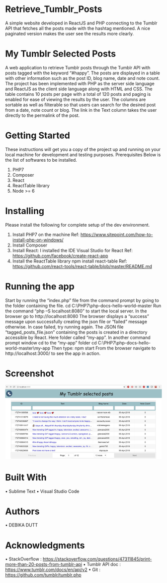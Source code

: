 # Retrieve_Tumblr_Posts
A simple website developed in ReactJS and PHP connecting to the Tumblr API that fetches all the posts made with the hashtag mentioned. A nice paginated version makes the user see the results more clearly.

# My Tumblr Selected Posts
A web application to retrieve Tumblr posts through the Tumblr API with posts tagged with the keyword “#happy”. The posts are displayed in a table with other information such as the post ID, blog name, date and note count. The project has been implemented with PHP as the server side language and ReactJS as the client side language along with HTML and CSS. The table contains 10 posts per page with a total of 120 posts and paging is enabled for ease of viewing the results by the user. The columns are sortable as well as filterable so that users can search for the desired post from a date, note count or blog. The link in the Text column takes the user directly to the permalink of the post. 
# Getting Started
These instructions will get you a copy of the project up and running on your local machine for development and testing purposes. 
Prerequisites
Below is the list of softwares to be installed.
1.	PHP7
2.	Composer
3.	React
4.	ReactTable library
5.	Node >= 6
# Installing
Please install the following for complete setup of the dev environment.
1.	Install PHP7 on the machine 
Ref: https://www.sitepoint.com/how-to-install-php-on-windows/
2.	Install Composer
3.	Install React:
I installed the IDE Visual Studio for React 
Ref: https://github.com/facebook/create-react-app
4.	Install the ReactTable library 
	npm install react-table
Ref: https://github.com/react-tools/react-table/blob/master/README.md
# Running the app
Start by running the “index.php” file from the command prompt by going to the folder containing the file.
cd C:\PHP7\php-docs-hello-world-master
Run the command “php –S localhost:8080” to start the local server.
In the browser go to http://localhost:8080
The browser displays a “success” message upon successfully creating the json file or “failed” message otherwise. In case failed, try running again.
The JSON file “tagged_posts_file.json” containing the posts is created in a directory accessible by React. Here folder called “my-app”.
In another command prompt window cd to the “my-app” folder
cd C:\PHP7\php-docs-hello-world-master\my-app
Then type:
npm start
From the browser navigate to http://localhost:3000/ to see the app in action.

# Screenshot

![Home page](https://github.com/debikadutt/Retrieve_Tumblr_Posts/blob/master/php-src/project1.JPG)

# Built With
•	Sublime Text
•	Visual Studio Code
# Authors
•	DEBIKA DUTT
# Acknowledgments
•	StackOverflow : https://stackoverflow.com/questions/47311845/print-more-than-20-posts-from-tumblr-api
•	Tumblr API doc : https://www.tumblr.com/docs/en/api/v2
•	Git : https://github.com/tumblr/tumblr.php
